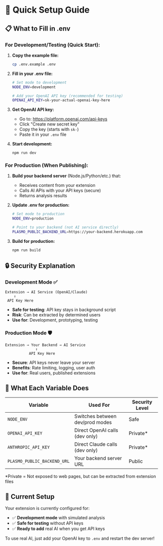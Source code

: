# 🚀 Quick Setup Guide

## 📋 **What to Fill in .env**

### **For Development/Testing (Quick Start):**

1. **Copy the example file:**
   ```bash
   cp .env.example .env
   ```

2. **Fill in your .env file:**
   ```bash
   # Set mode to development
   NODE_ENV=development

   # Add your OpenAI API key (recommended for testing)
   OPENAI_API_KEY=sk-your-actual-openai-key-here
   ```

3. **Get OpenAI API key:**
   - Go to: https://platform.openai.com/api-keys
   - Click "Create new secret key"
   - Copy the key (starts with `sk-`)
   - Paste it in your `.env` file

4. **Start development:**
   ```bash
   npm run dev
   ```

### **For Production (When Publishing):**

1. **Build your backend server** (Node.js/Python/etc.) that:
   - Receives content from your extension
   - Calls AI APIs with your API keys (secure)
   - Returns analysis results

2. **Update .env for production:**
   ```bash
   # Set mode to production
   NODE_ENV=production

   # Point to your backend (not AI service directly)
   PLASMO_PUBLIC_BACKEND_URL=https://your-backend.herokuapp.com
   ```

3. **Build for production:**
   ```bash
   npm run build
   ```

## 🔒 **Security Explanation**

### **Development Mode** ✅
```
Extension → AI Service (OpenAI/Claude)
    ↑
 API Key Here
```
- **Safe for testing**: API key stays in background script
- **Risk**: Can be extracted by determined users
- **Use for**: Development, prototyping, testing

### **Production Mode** 🛡️
```
Extension → Your Backend → AI Service
              ↑
           API Key Here
```
- **Secure**: API keys never leave your server
- **Benefits**: Rate limiting, logging, user auth
- **Use for**: Real users, published extensions

## 📝 **What Each Variable Does**

| Variable | Used For | Security Level |
|----------|----------|----------------|
| `NODE_ENV` | Switches between dev/prod modes | Safe |
| `OPENAI_API_KEY` | Direct OpenAI calls (dev only) | Private* |
| `ANTHROPIC_API_KEY` | Direct Claude calls (dev only) | Private* |
| `PLASMO_PUBLIC_BACKEND_URL` | Your backend server URL | Public |

*Private = Not exposed to web pages, but can be extracted from extension files

## 🎯 **Current Setup**

Your extension is currently configured for:
- ✅ **Development mode** with simulated analysis
- ✅ **Safe for testing** without API keys
- ✅ **Ready to add** real AI when you get API keys

To use real AI, just add your OpenAI key to `.env` and restart the dev server!